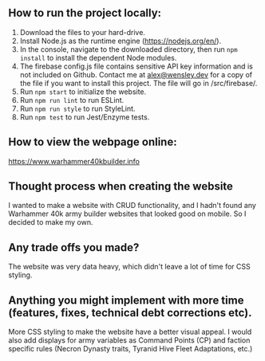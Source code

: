  ## How to run the project locally:

1. Download the files to your hard-drive.
1. Install Node.js as the runtime engine (https://nodejs.org/en/).
1. In the console, navigate to the downloaded directory, then run  `npm install` to install the dependent Node modules.
1. The firebase config.js file contains sensitive API key information and is not included on Github.  Contact me at <alex@wensley.dev> for a copy of the file if you want to install this project.  The file will go in /src/firebase/.
1. Run `npm start` to initialize the website.
1. Run `npm run lint` to run ESLint.
1. Run `npm run style` to run StyleLint.
1. Run `npm test` to run Jest/Enzyme tests.

## How to view the webpage online:
https://www.warhammer40kbuilder.info

## Thought process when creating the website
I wanted to make a website with CRUD functionality, and I hadn't found any Warhammer 40k army builder websites that looked good on mobile.  So I decided to make my own.

## Any trade offs you made?

The website was very data heavy, which didn't leave a lot of time for CSS styling.

## Anything you might implement with more time (features, fixes, technical debt corrections etc).

More CSS styling to make the website have a better visual appeal.  I would also add displays for army variables as Command Points (CP) and faction specific rules (Necron Dynasty traits, Tyranid Hive Fleet Adaptations, etc.) 

